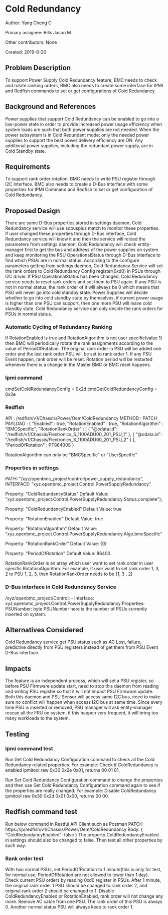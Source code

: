 # Cold Redundancy

Author: Yang Cheng C

Primary assignee: Bills Jason M

Other contributors: None

Created: 2019-6-20

## Problem Description
To support Power Supply Cold Redundancy feature, BMC needs to check and rotate
ranking orders, BMC also needs to create some interface for IPMI and Redfish
commands to set or get configurations of Cold Redundancy.

## Background and References
Power supplies that support Cold Redundancy can be enabled to go into a
low-power state in order to provide increased power usage efficiency when system
loads are such that both power supplies are not needed. When the power subsystem
is in Cold Redundant mode; only the needed power supplies to support the best
power delivery efficiency are ON. Any additional power supplies, including the
redundant power supply, are in Cold Standby state.

## Requirements
To support rank order rotation, BMC needs to write PSU register through I2C
interface. BMC also needs to create a D-Bus interface with some properties
for IPMI Command and Redfish to set or get configuration of Cold Redundancy.

## Proposed Design
There are some D-Bus properties stored in settings daemon, Cold Redundancy
service will use sdbusplus match to monitor these properties. If user changed
these properties through D-Bus interface, Cold Redundancy service will know it
and then the service will reload the parameters from settings daemon.
Cold Redundancy will check entity-manager first to get the bus and address of
the power supplies on system and keep monitoring the PSU OperationalStatus
through D-Bus interface to find which PSUs are in normal status.
According to the configure parameters getting from settings daemon, Cold
Redundancy Service will set the rank orders to Cold Redundancy Config
register(0xd0) in PSUs through I2C driver.
If PSU OperationalStatus has been changed, Cold Redundancy service needs to
reset rank orders and set them to PSU again. If any PSU is not in normal status,
the rank order of it will always be 0 which means that PSU will never go into
cold standby state.
Power Supplies will decide whether to go into cold standby state by themselves,
if current power usage is higher than one PSU can support, then one more PSU
will leave cold standby state. Cold Redundancy service can only decide the rank
orders for PSUs in normal status.

### Automatic Cycling of Redundancy Ranking

If RotationEnabled is true and RotationAlgorithm is not user specific(value 1)
then BMC will periodically rotate the rank assignments according to the value of
PeriodOfRotation. The original rank order in PSU will be added one order and the
last rank order PSU will be set to rank order 1. If any PSU Event happen, rank
order will be reset. Rotation period will be restarted whenever there is a
change in the Master BMC or BMC reset happens.

### Ipmi command

cmdSetColdRedundancyConfig = 0x2d
cmdGetColdRedundancyConfig = 0x2e

### Redfish
API     : /redfish/v1/Chassis/Power/Oem/ColdRedundancy
METHOD  : PATCH
PAYLOAD :
{
  "Enabled" : true,
  "RotationEnabled" : true,
  "RotationAlgorithm" : "BMCSpecific",
  "RotationRankOrder" : [
    {
      "@odata.id": "/redfish/v1/Chassis/Flextronics_S_1100ADU00_201_PSU_1"
    },
    {
      "@odata.id": "/redfish/v1/Chassis/Flextronics_S_1100ADU00_201_PSU_2"
    }
  ],
  "PeriodOfRotation" : PT86400S
}

RotationAlgorithm can only be "BMCSpecific" or "UserSpecific"

### Properties in settings

PATH: "/xyz/openbmc_project/control/power_supply_redundancy",
INTERFACE: "xyz.openbmc_project.Control.PowerSupplyRedundancy"

Property: "ColdRedundancyStatus"
Default Value:
"xyz.openbmc_project.Control.PowerSupplyRedundancy.Status.complete");

Property: "ColdRedundancyEnabled"
Default Value: true

Property: "RotationEnabled"
Default Value: true

Property: "RotationAlgorithm"
Default Value:
"xyz.openbmc_project.Control.PowerSupplyRedundancy.Algo.bmcSpecific"

Property: "RotationRankOrder"
Default Value: {0}

Property: "PeriodOfRotation"
Default Value: 86400

RotationRankOrder is an array which user want to set rank order in user
specific RotationAlgorithm. For example, if user want to set rank order 1, 3, 2
to PSU 1, 2, 3, then RotationRankOrder needs to be {1, 3 , 2}

### D-Bus interface in Cold Redundancy Service

/xyz/openbmc_project/Control:
    - Interface: xyz.openbmc_project.Control.PowerSupplyRedundancy
      Properties:
        PSUNumber: byte
PSUNumber here is the number of PSUs currently inserted on system.

## Alternatives Considered
Cold Redundancy service get PSU status such as AC Lost, failure, predictive
directly from PSU registers instead of get them from PSU Event D-Bus interface.

## Impacts
The feature is an independent process, which will set a PSU register, so before
PSU Firmware update start, need to stop this daemon from reading and writing
PSU register so that it will not impact PSU Firmware update.
Both this daemon and PSU Sensor will access same I2C bus, need to make sure
no conflict will happen when access I2C bus at same time.
Since every time PSU is inserted or removed, PSU manager will ask entity-manager
rescan all the FRU on system, if this happen very frequent, it will bring too
many workloads to the system.

## Testing

### Ipmi command test

Run Get Cold Redundancy Configuration command to check all the Cold Redundancy
related properties.
For example: Check if ColdRedundancy is enabled
ipmitool raw 0x30 0x2e 0x01, returns 00 01 01.

Run Set Cold Redundancy Configuration command to change the properties and then
use Get Cold Redundancy Configuration command again to see if the properties are
really changed.
For example: Disable ColdRedundancy
ipmitool raw 0x30 0x2d 0x01 0x00, returns 00 00.

## Redfish command test

Run below command in Restful API Client such as Postman
PATCH
https://ip/redfish/v1/Chassis/Power/Oem/ColdRedundancy
Body:
{
    "ColdRedundancyEnabled": false
}
The property ColdRedundancyEnabled in settings should also be changed to false.
Then test all other properties by such way.

### Rank order test

With two normal PSUs, set PeriodOfRotation to 1 minute(this is only for test,
for normal use, PeriodOfRotation are not allowed to lower than 1 day). Check
current PSU orders by reading 0xd0 register in PSUs. After 1 minute, the
original rank order 1 PSU should be changed to rank order 2, and original rank
order 2 should be changed to 1.
Disable ColdRedundancyEnabled or RotationEnabled, rank order will not change any
more.
Remove AC cable from one PSU. The rank order of this PSU is always 0. Another
normal status PSU will always keep to rank order 1.
